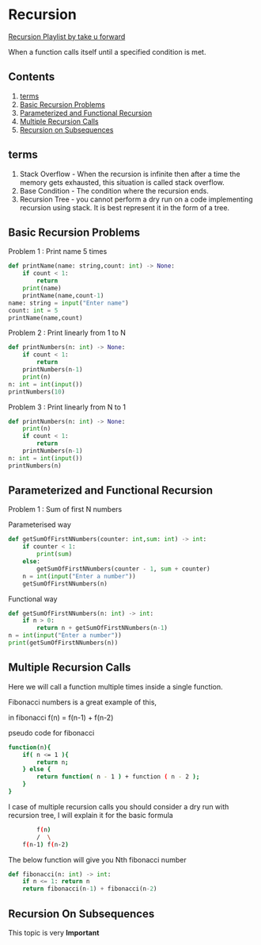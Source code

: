# Recursion

[Recursion Playlist by take u forward](https://www.youtube.com/playlist?list=PLgUwDviBIf0rGlzIn_7rsaR2FQ5e6ZOL9)

When a function calls itself until a specified condition is met.

## Contents

1. [terms](https://github.com/Akshay-Verma-CS/Study_plan/blob/main/CompetitiveCoding/DynamicProgramming/Recursion/recursion.md#terms)
2. [Basic Recursion Problems](https://github.com/Akshay-Verma-CS/Study_plan/blob/main/CompetitiveCoding/DynamicProgramming/Recursion/recursion.md#basic-recursion-problems)
3. [Parameterized and Functional Recursion](https://github.com/Akshay-Verma-CS/Study_plan/blob/main/CompetitiveCoding/DynamicProgramming/Recursion/recursion.md#parameterized-and-functional-recursion)
4. [Multiple Recursion Calls](https://github.com/Akshay-Verma-CS/Study_plan/blob/main/CompetitiveCoding/DynamicProgramming/Recursion/recursion.md#multiple-recursion-calls)
5. [Recursion on Subsequences](https://github.com/Akshay-Verma-CS/Study_plan/blob/main/CompetitiveCoding/DynamicProgramming/Recursion/recursion.md#recursion-on-subsequences)

## terms

1. Stack Overflow - When the recursion is infinite then after a time the memory gets exhausted, this situation is called stack overflow.
2. Base Condition - The condition where the recursion ends.
3. Recursion Tree - you cannot perform a dry run on a code implementing recursion using stack. It is best represent it in the form of a tree.

## Basic Recursion Problems

Problem 1 : Print name 5 times

```python
def printName(name: string,count: int) -> None:
    if count < 1:
        return
    print(name)
    printName(name,count-1)
name: string = input("Enter name")
count: int = 5
printName(name,count)
```

Problem 2 : Print linearly from 1 to N

```python
def printNumbers(n: int) -> None:
    if count < 1:
        return
    printNumbers(n-1)
    print(n)
n: int = int(input())
printNumbers(10)
```

Problem 3 : Print linearly from N to 1

```python
def printNumbers(n: int) -> None:
    print(n)
    if count < 1:
        return
    printNumbers(n-1)
n: int = int(input())
printNumbers(n) 
```

## Parameterized and Functional Recursion

Problem 1 : Sum of first N numbers

Parameterised way

```python
def getSumOfFirstNNumbers(counter: int,sum: int) -> int:
    if counter < 1:
        print(sum)
    else:
        getSumOfFirstNNumbers(counter - 1, sum + counter)
    n = int(input("Enter a number"))
    getSumOfFirstNNumbers(n)
```

Functional way

```python
def getSumOfFirstNNumbers(n: int) -> int:
    if n > 0:
        return n + getSumOfFirstNNumbers(n-1)
n = int(input("Enter a number"))
print(getSumOfFirstNNumbers(n))
```

## Multiple Recursion Calls

Here we will call a function multiple times inside a single function.

Fibonacci numbers is a great example of this,

in fibonacci f(n) = f(n-1) + f(n-2)

pseudo code for fibonacci

```bash
function(n){
    if( n <= 1 ){
        return n;
    } else {
        return function( n - 1 ) + function ( n - 2 );
    }
}
```

I case of multiple recursion calls you should consider a dry run with recursion tree, I will explain it for the basic formula

```bash
        f(n)
        /  \
    f(n-1) f(n-2)
```

The below function will give you Nth fibonacci number

```python
def fibonacci(n: int) -> int:
    if n <= 1: return n
    return fibonacci(n-1) + fibonacci(n-2)
```

## Recursion On Subsequences

This topic is very **Important**



